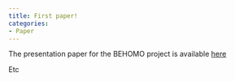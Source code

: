 ```yaml
---
title: First paper!
categories:
- Paper
---
```


The presentation paper for the BEHOMO project is available [here](http://arxiv.org/a/marra_v_1)

<!-- more -->

Etc
